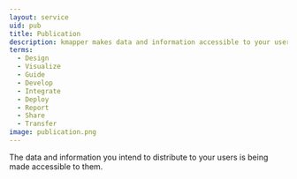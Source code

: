 ```yaml
---
layout: service
uid: pub 
title: Publication
description: kmapper makes data and information accessible to your users
terms: 
  - Design
  - Visualize
  - Guide
  - Develop
  - Integrate
  - Deploy
  - Report
  - Share
  - Transfer
image: publication.png
--- 
```


The data and information you intend to distribute to your users is being made accessible to them.